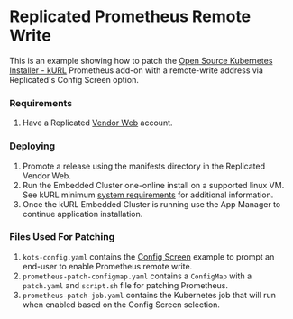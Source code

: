 Replicated Prometheus Remote Write
==================

This is an example showing how to patch the [Open Source Kubernetes Installer - kURL](https://kurl.sh) Prometheus add-on with a remote-write address via Replicated's Config Screen option.

### Requirements
1. Have a Replicated [Vendor Web](https://vendor.replicated.com) account.

### Deploying
1. Promote a release using the manifests directory in the Replicated Vendor Web.
2. Run the Embedded Cluster one-online install on a supported linux VM. See kURL minimum [system requirements](https://kurl.sh/docs/install-with-kurl/system-requirements) for additional information.
3. Once the kURL Embedded Cluster is running use the App Manager to continue application installation.

### Files Used For Patching
1. `kots-config.yaml` contains the [Config Screen](https://kots.io/vendor/config/config-screen/) example to prompt an end-user to enable Prometheus remote write.
2. `prometheus-patch-configmap.yaml` contains a `ConfigMap` with a `patch.yaml` and `script.sh` file for patching Prometheus.
3. `prometheus-patch-job.yaml` contains the Kubernetes job that will run when enabled based on the Config Screen selection.